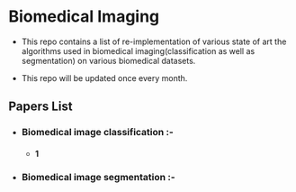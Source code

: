 # Biomedical Imaging

- This repo contains a list of re-implementation of various state of art the algorithms used in biomedical imaging(classification as well as segmentation) on various biomedical datasets.

- This repo will be updated once every month.

## Papers List

- ### Biomedical image classification :- 
  - #### 1


- ### Biomedical image segmentation :-
